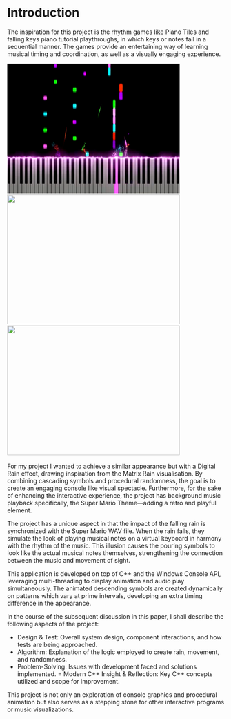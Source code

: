 # Introduction

The inspiration for this project is the rhythm games like Piano Tiles and falling keys piano tutorial playthroughs, in which keys or notes fall in a sequential manner. The games provide an entertaining way of learning musical timing and coordination, as well as a visually engaging experience.

<img src="docs/assets/images/sampledrop.png" width="400" height="300">
<img src="docs/assets/images/sampledrop2.png" width="400" height="300">
<img src="docs/assets/images/sampledrop3.png" width="400" height="300">

For my project I wanted to achieve a similar appearance but with a Digital Rain effect, drawing inspiration from the Matrix Rain visualisation. By combining cascading symbols and procedural randomness, the goal is to create an engaging console like visual spectacle. Furthermore, for the sake of enhancing the interactive experience, the project has background music playback specifically, the Super Mario Theme—adding a retro and playful element.

The project has a unique aspect in that the impact of the falling rain is synchronized with the Super Mario WAV file. When the rain falls, they simulate the look of playing musical notes on a virtual keyboard in harmony with the rhythm of the music. This illusion causes the pouring symbols to look like the actual musical notes themselves, strengthening the connection between the music and movement of sight.

This application is developed on top of C++ and the Windows Console API, leveraging multi-threading to display animation and audio play simultaneously. The animated descending symbols are created dynamically on patterns which vary at prime intervals, developing an extra timing difference in the appearance.

In the course of the subsequent discussion in this paper, I shall describe the following aspects of the project:

- Design & Test: Overall system design, component interactions, and how tests are being approached.
- Algorithm: Explanation of the logic employed to create rain, movement, and randomness.
- Problem-Solving: Issues with development faced and solutions implemented.
= Modern C++ Insight & Reflection: Key C++ concepts utilized and scope for improvement.

This project is not only an exploration of console graphics and procedural animation but also serves as a stepping stone for other interactive programs or music visualizations.
